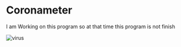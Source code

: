 # Coronameter
I am Working on this program so at that time this program is not finish

![virus](https://user-images.githubusercontent.com/73696489/123117711-d9894680-d3f6-11eb-8482-e1c6aa8b6b23.png)

